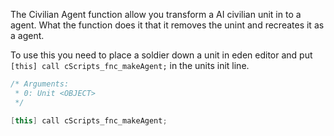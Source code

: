 The Civilian Agent function allow you transform a AI civilian unit in to a agent. What the function does it that it removes the unint and recreates it as a agent.

To use this you need to place a soldier down a unit in eden editor and put `[this] call cScripts_fnc_makeAgent;` in the units init line.

```cpp
/* Arguments:
 * 0: Unit <OBJECT>
 */

[this] call cScripts_fnc_makeAgent;
```